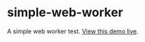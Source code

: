 # simple-web-worker

A simple web worker test. [View this demo live](https://thisrashid.github.io/web-worker-poc/simple-web-worker).
